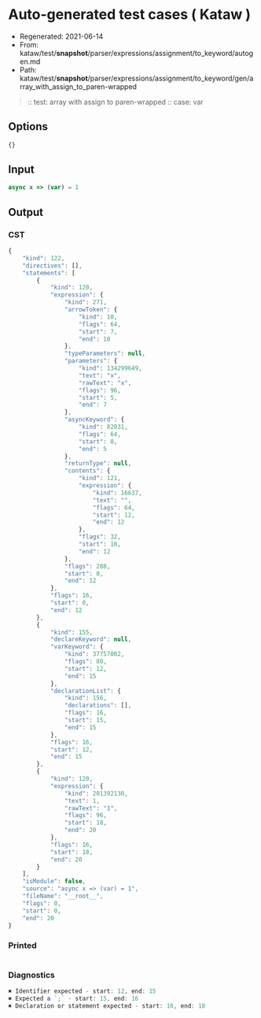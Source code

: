 # Auto-generated test cases ( Kataw )
- Regenerated: 2021-06-14
- From: kataw/test/__snapshot__/parser/expressions/assignment/to_keyword/autogen.md
- Path: kataw/test/__snapshot__/parser/expressions/assignment/to_keyword/gen/array_with_assign_to_paren-wrapped
> :: test: array with assign to paren-wrapped
> :: case: var
## Options

`````js
{}
`````
## Input

`````js
async x => (var) = 1
`````
## Output

### CST

```javascript
{
    "kind": 122,
    "directives": [],
    "statements": [
        {
            "kind": 120,
            "expression": {
                "kind": 271,
                "arrowToken": {
                    "kind": 10,
                    "flags": 64,
                    "start": 7,
                    "end": 10
                },
                "typeParameters": null,
                "parameters": {
                    "kind": 134299649,
                    "text": "x",
                    "rawText": "x",
                    "flags": 96,
                    "start": 5,
                    "end": 7
                },
                "asyncKeyword": {
                    "kind": 82031,
                    "flags": 64,
                    "start": 0,
                    "end": 5
                },
                "returnType": null,
                "contents": {
                    "kind": 121,
                    "expression": {
                        "kind": 16637,
                        "text": "",
                        "flags": 64,
                        "start": 12,
                        "end": 12
                    },
                    "flags": 32,
                    "start": 10,
                    "end": 12
                },
                "flags": 288,
                "start": 0,
                "end": 12
            },
            "flags": 16,
            "start": 0,
            "end": 12
        },
        {
            "kind": 155,
            "declareKeyword": null,
            "varKeyword": {
                "kind": 37757002,
                "flags": 80,
                "start": 12,
                "end": 15
            },
            "declarationList": {
                "kind": 156,
                "declarations": [],
                "flags": 16,
                "start": 15,
                "end": 15
            },
            "flags": 16,
            "start": 12,
            "end": 15
        },
        {
            "kind": 120,
            "expression": {
                "kind": 201392130,
                "text": 1,
                "rawText": "1",
                "flags": 96,
                "start": 18,
                "end": 20
            },
            "flags": 16,
            "start": 18,
            "end": 20
        }
    ],
    "isModule": false,
    "source": "async x => (var) = 1",
    "fileName": "__root__",
    "flags": 0,
    "start": 0,
    "end": 20
}
```

### Printed

```javascript

```

### Diagnostics

```javascript
✖ Identifier expected - start: 12, end: 15
✖ Expected a `;` - start: 15, end: 16
✖ Declaration or statement expected - start: 16, end: 18

```

